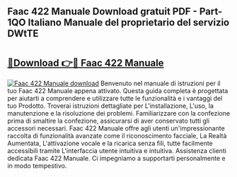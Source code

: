 ## Faac 422 Manuale Download gratuit PDF - Part-1QO Italiano Manuale del proprietario del servizio DWtTE

# <h2><a href="http://dfe4mz4.blite.top/?on=Faac+422+Manuale">🔗Download 👉🔴 Faac 422 Manuale</a></h2>

[![Faac 422 Manuale download](https://i.imgur.com/lujVjoI.png)](http://dfe4mz4.blite.top/?on=Faac+422+Manuale)
Benvenuto nel manuale di istruzioni per il tuo Faac 422 Manuale appena attivato. Questa guida completa è progettata per aiutarti a comprendere e utilizzare tutte le funzionalità e i vantaggi del tuo Prodotto. Troverai istruzioni dettagliate per L'installazione, L'uso, la manutenzione e la risoluzione dei problemi. Familiarizzare con la confezione prima di smaltire la confezione, assicurarsi di aver conservato tutti gli accessori necessari. Faac 422 Manuale offre agli utenti un'impressionante raccolta di funzionalità avanzate come il riconoscimento facciale, La Realtà Aumentata, L'attivazione vocale e la ricarica senza fili, tutte facilmente accessibili tramite L'interfaccia utente intuitiva e intuitiva. Assistenza clienti dedicata Faac 422 Manuale. Ci impegniamo a supportarti personalmente e in modo tempestivo.
